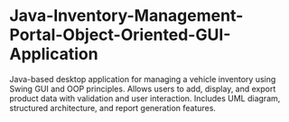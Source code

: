 # Java-Inventory-Management-Portal-Object-Oriented-GUI-Application
Java-based desktop application for managing a vehicle inventory using Swing GUI and OOP principles. Allows users to add, display, and export product data with validation and user interaction. Includes UML diagram, structured architecture, and report generation features.
